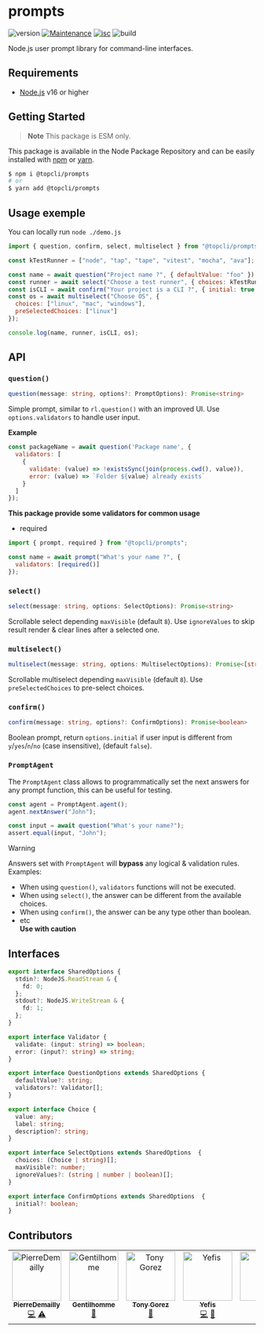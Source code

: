 # prompts

![version](https://img.shields.io/badge/dynamic/json.svg?style=for-the-badge&url=https://raw.githubusercontent.com/TopCli/prompts/main/package.json&query=$.version&label=Version)
[![Maintenance](https://img.shields.io/badge/Maintained%3F-yes-green.svg?style=for-the-badge)](https://github.com/TopCli/prompts/commit-activity)
[![isc](https://img.shields.io/badge/License-ISC-blue.svg?style=for-the-badge)](https://github.com/TopCli/prompts/blob/main/LICENSE)
![build](https://img.shields.io/github/actions/workflow/status/TopCli/prompts/node.js.yml?style=for-the-badge)

Node.js user prompt library for command-line interfaces.

## Requirements
- [Node.js](https://nodejs.org/en/) v16 or higher

## Getting Started

> **Note** This package is ESM only.

This package is available in the Node Package Repository and can be easily installed with [npm](https://docs.npmjs.com/getting-started/what-is-npm) or [yarn](https://yarnpkg.com).

```bash
$ npm i @topcli/prompts
# or
$ yarn add @topcli/prompts
```

## Usage exemple

You can locally run `node ./demo.js`

```js
import { question, confirm, select, multiselect } from "@topcli/prompts";

const kTestRunner = ["node", "tap", "tape", "vitest", "mocha", "ava"];

const name = await question("Project name ?", { defaultValue: "foo" });
const runner = await select("Choose a test runner", { choices: kTestRunner, maxVisible: 5 });
const isCLI = await confirm("Your project is a CLI ?", { initial: true });
const os = await multiselect("Choose OS", {
  choices: ["linux", "mac", "windows"],
  preSelectedChoices: ["linux"]
});

console.log(name, runner, isCLI, os);
```

## API

### `question()`

```ts
question(message: string, options?: PromptOptions): Promise<string>
```

Simple prompt, similar to `rl.question()` with an improved UI.
Use `options.validators` to handle user input.

**Example**

```js
const packageName = await question('Package name', {
  validators: [
    {
      validate: (value) => !existsSync(join(process.cwd(), value)),
      error: (value) => `Folder ${value} already exists`
    }
  ]
});
```

**This package provide some validators for common usage**

- required

```js
import { prompt, required } from "@topcli/prompts";

const name = await prompt("What's your name ?", {
  validators: [required()]
});
```

### `select()`

```ts
select(message: string, options: SelectOptions): Promise<string>
```

Scrollable select depending `maxVisible` (default `8`).
Use `ignoreValues` to skip result render & clear lines after a selected one.

### `multiselect()`

```ts
multiselect(message: string, options: MultiselectOptions): Promise<[string]>
```

Scrollable multiselect depending `maxVisible` (default `8`).
Use `preSelectedChoices` to pre-select choices.

### `confirm()`

```ts
confirm(message: string, options?: ConfirmOptions): Promise<boolean>
```

Boolean prompt, return `options.initial` if user input is different from `y`/`yes`/`n`/`no` (case insensitive), (default `false`).

### `PromptAgent`

The `PromptAgent` class allows to programmatically set the next answers for any prompt function, this can be useful for testing.

```ts
const agent = PromptAgent.agent();
agent.nextAnswer("John");

const input = await question("What's your name?");
assert.equal(input, "John");
```

> [!WARNING]
> Answers set with `PromptAgent` will **bypass** any logical & validation rules.
> Examples:
> - When using `question()`, `validators` functions will not be executed.
> - When using `select()`, the answer can be different from the available choices.
> - When using `confirm()`, the answer can be any type other than boolean.
> - etc  
> **Use with caution**

## Interfaces

```ts
export interface SharedOptions {
  stdin?: NodeJS.ReadStream & {
    fd: 0;
  };
  stdout?: NodeJS.WriteStream & {
    fd: 1;
  };
}

export interface Validator {
  validate: (input: string) => boolean;
  error: (input?: string) => string;
}

export interface QuestionOptions extends SharedOptions {
  defaultValue?: string;
  validators?: Validator[];
}

export interface Choice {
  value: any;
  label: string;
  description?: string;
}

export interface SelectOptions extends SharedOptions  {
  choices: (Choice | string)[];
  maxVisible?: number;
  ignoreValues?: (string | number | boolean)[];
}

export interface ConfirmOptions extends SharedOptions  {
  initial?: boolean;
}
```

## Contributors

<!-- ALL-CONTRIBUTORS-LIST:START - Do not remove or modify this section -->
<!-- prettier-ignore-start -->
<!-- markdownlint-disable -->
<table>
  <tbody>
    <tr>
      <td align="center" valign="top" width="14.28%"><a href="https://github.com/PierreDemailly"><img src="https://avatars.githubusercontent.com/u/39910767?v=4?s=100" width="100px;" alt="PierreDemailly"/><br /><sub><b>PierreDemailly</b></sub></a><br /><a href="https://github.com/TopCli/prompts/commits?author=PierreDemailly" title="Code">💻</a> <a href="https://github.com/TopCli/prompts/commits?author=PierreDemailly" title="Tests">⚠️</a></td>
      <td align="center" valign="top" width="14.28%"><a href="https://www.linkedin.com/in/thomas-gentilhomme/"><img src="https://avatars.githubusercontent.com/u/4438263?v=4?s=100" width="100px;" alt="Gentilhomme"/><br /><sub><b>Gentilhomme</b></sub></a><br /><a href="https://github.com/TopCli/prompts/pulls?q=is%3Apr+reviewed-by%3Afraxken" title="Reviewed Pull Requests">👀</a></td>
      <td align="center" valign="top" width="14.28%"><a href="http://tonygo.dev"><img src="https://avatars0.githubusercontent.com/u/22824417?v=4?s=100" width="100px;" alt="Tony Gorez"/><br /><sub><b>Tony Gorez</b></sub></a><br /><a href="https://github.com/TopCli/prompts/pulls?q=is%3Apr+reviewed-by%3Atony-go" title="Reviewed Pull Requests">👀</a></td>
      <td align="center" valign="top" width="14.28%"><a href="http://sofiand.github.io/portfolio-client/"><img src="https://avatars.githubusercontent.com/u/39944043?v=4?s=100" width="100px;" alt="Yefis"/><br /><sub><b>Yefis</b></sub></a><br /><a href="https://github.com/TopCli/prompts/commits?author=SofianD" title="Code">💻</a> <a href="https://github.com/TopCli/prompts/commits?author=SofianD" title="Documentation">📖</a></td>
      <td align="center" valign="top" width="14.28%"><a href="http://justie.dev"><img src="https://avatars.githubusercontent.com/u/7118300?v=4?s=100" width="100px;" alt="Ben"/><br /><sub><b>Ben</b></sub></a><br /><a href="https://github.com/TopCli/prompts/commits?author=JUSTIVE" title="Documentation">📖</a> <a href="#maintenance-JUSTIVE" title="Maintenance">🚧</a></td>
    </tr>
  </tbody>
</table>

<!-- markdownlint-restore -->
<!-- prettier-ignore-end -->

<!-- ALL-CONTRIBUTORS-LIST:END -->

